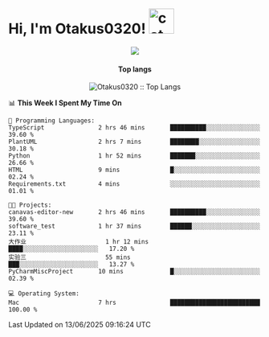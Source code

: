 <h1> Hi, I'm Otakus0320! <img src="https://media.giphy.com/media/mGcNjsfWAjY5AEZNw6/giphy.gif" width="50" alt="cat"></h1>

<p align="center"><a href="https://wakatime.com/@044d69d0-1253-4f60-96b6-5d19a0f9dde5"><img src="https://wakatime.com/badge/user/044d69d0-1253-4f60-96b6-5d19a0f9dde5.svg" /></a></p>

<h4 align="center">Top langs</h4>

<p align="center"><img src="https://github-readme-stats.vercel.app/api/top-langs/?username=Otakus0320&langs_count=10&theme=tokyonight&layout=compact&timestamp={{random_number}}" alt="Otakus0320 :: Top Langs" /></p>

<!--START_SECTION:waka-->
📊 **This Week I Spent My Time On** 

```text
💬 Programming Languages: 
TypeScript               2 hrs 46 mins       ██████████░░░░░░░░░░░░░░░   39.60 % 
PlantUML                 2 hrs 7 mins        ████████░░░░░░░░░░░░░░░░░   30.18 % 
Python                   1 hr 52 mins        ███████░░░░░░░░░░░░░░░░░░   26.66 % 
HTML                     9 mins              █░░░░░░░░░░░░░░░░░░░░░░░░   02.24 % 
Requirements.txt         4 mins              ░░░░░░░░░░░░░░░░░░░░░░░░░   01.01 % 

🐱‍💻 Projects: 
canavas-editor-new       2 hrs 46 mins       ██████████░░░░░░░░░░░░░░░   39.60 % 
software_test            1 hr 37 mins        ██████░░░░░░░░░░░░░░░░░░░   23.11 % 
大作业                      1 hr 12 mins        ████░░░░░░░░░░░░░░░░░░░░░   17.20 % 
实验三                      55 mins             ███░░░░░░░░░░░░░░░░░░░░░░   13.27 % 
PyCharmMiscProject       10 mins             █░░░░░░░░░░░░░░░░░░░░░░░░   02.39 % 

💻 Operating System: 
Mac                      7 hrs               █████████████████████████   100.00 % 
```


 Last Updated on 13/06/2025 09:16:24 UTC
<!--END_SECTION:waka-->
